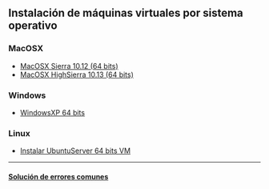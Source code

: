 ## Instalación de máquinas virtuales por sistema operativo

### MacOSX
- [MacOSX Sierra 10.12 (64 bits)](https://github.com/mondeja/fullstack/tree/master/backend/src/018-maquinas_virtuales/virtualbox/mac/sierra.md)
- [MacOSX HighSierra 10.13 (64 bits)](https://github.com/mondeja/fullstack/tree/master/backend/src/018-maquinas_virtuales/virtualbox/mac/high_sierra.md)

### Windows
- [WindowsXP 64 bits](https://github.com/mondeja/fullstack/tree/master/backend/src/018-maquinas_virtuales/virtualbox/windows/winxp/)

### Linux
- [Instalar UbuntuServer 64 bits VM](https://github.com/mondeja/fullstack/tree/master/backend/src/018-maquinas_virtuales/virtualbox/linux/ubuntu/server)

_______________________________________________

#### [Solución de errores comunes](https://github.com/mondeja/fullstack/blob/master/backend/src/018-maquinas_virtuales/virtualbox/errors.md)